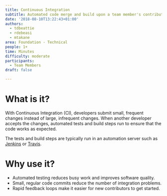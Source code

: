 ```yaml
---
title: Continuous Integration
subtitle: Automated code merge and build upon a team member's contribution
date: '2018-08-10T13:22:43+01:00'
authors:
  - tdbeattie
  - rdebeasi
  - mtakane
area: Foundation - Technical
people: 1+
time: Minutes
difficulty: moderate
participants:
  - Team Members
draft: false

---
```

# What is it?

With Continuous Integration (CI), developers submit small, frequent changes instead of large, infrequent changes. When another developer accepts the changes, automated tests and build steps run to ensure that the code works as expected.

The tests and build steps are typically run in an automation server such as [Jenkins](https://jenkins.io/) or [Travis](https://travis-ci.org/).

# Why use it?

- Automated testing reduces busy work and improves software quality.
- Small, regular code commits reduce the number of integration problems.
- Rapid feedback loops make it easier for new contributors to get started.
